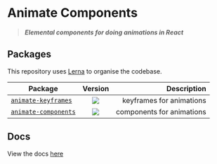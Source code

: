 # Animate Components

> ***Elemental components for doing animations in React***

## Packages
This repository uses [Lerna](https://lernajs.io/) to organise the codebase.

| Package        | Version           | Description  |
| ------------- |:-------------:| -----:|
| [`animate-keyframes`](./packages/animate-keyframes)       | ![](https://img.shields.io/badge/npm-v0.0.3-blue.svg)  | keyframes for animations |
| [`animate-components`](./packages/animate-components)      | ![](https://img.shields.io/badge/npm-v1.3.0-blue.svg)      |   components for animations |



## Docs
View the docs [here](./packages)
